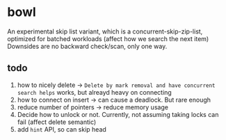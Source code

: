 # bowl

An experimental skip list variant, which is a concurrent-skip-zip-list, optimized for batched workloads (affect how we search the next item)
Downsides are no backward check/scan, only one way.

## todo

1. how to nicely delete -> `Delete by mark removal and have concurrent search helps` works, but alreayd heavy on connecting
2. how to connect on insert -> can cause a deadlock. But rare enough
3. reduce number of pointers -> reduce memory usage
4. Decide how to unlock or not. Currently, not assuming taking locks can fail (affect delete semantic)
5. add `hint` API, so can skip head
